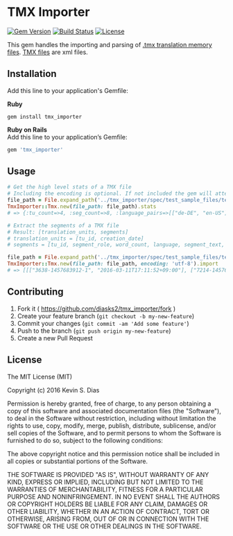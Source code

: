 # TMX Importer

[![Gem Version](https://badge.fury.io/rb/tmx_importer.svg)](https://badge.fury.io/rb/tmx_importer) [![Build Status](https://travis-ci.org/diasks2/tmx_importer.png)](https://travis-ci.org/diasks2/tmx_importer) [![License](https://img.shields.io/badge/license-MIT-brightgreen.svg?style=flat)](https://github.com/diasks2/tmx_importer/blob/master/LICENSE.txt)

This gem handles the importing and parsing of [.tmx translation memory files](http://www.ttt.org/oscarstandards/tmx/tmx14-20020710.htm). [TMX files](https://en.wikipedia.org/wiki/Translation_Memory_eXchange) are xml files.

## Installation

Add this line to your application's Gemfile:

**Ruby**  
```
gem install tmx_importer
```

**Ruby on Rails**  
Add this line to your application’s Gemfile:  
```ruby 
gem 'tmx_importer'
```

## Usage

```ruby
# Get the high level stats of a TMX file
# Including the encoding is optional. If not included the gem will attempt to detect the encoding.
file_path = File.expand_path('../tmx_importer/spec/test_sample_files/test_tm(utf-8).tmx')
TmxImporter::Tmx.new(file_path: file_path).stats
# => {:tu_count=>4, :seg_count=>8, :language_pairs=>[["de-DE", "en-US"]]}

# Extract the segments of a TMX file
# Result: [translation_units, segments]
# translation_units = [tu_id, creation_date]
# segments = [tu_id, segment_role, word_count, language, segment_text, creation_date]

file_path = File.expand_path('../tmx_importer/spec/test_sample_files/test_tm(utf-8).tmx')
TmxImporter::Tmx.new(file_path: file_path, encoding: 'utf-8').import
# => [[["3638-1457683912-1", "2016-03-11T17:11:52+09:00"], ["7214-1457683912-3", "2016-03-11T17:11:52+09:00"], ["1539-1457683912-5", "2016-03-11T17:11:52+09:00"], ["6894-1457683912-7", "2016-03-11T17:11:52+09:00"]], [["3638-1457683912-1", "", 1, "de-DE", "überprüfen", "2016-03-11T17:11:52+09:00"], ["3638-1457683912-1", "target", 1, "en-US", "check", "2016-03-11T17:11:52+09:00"], ["7214-1457683912-3", "source", 1, "de-DE", "Rückenlehneneinstellung", "2016-03-11T17:11:52+09:00"], ["7214-1457683912-3", "target", 2, "en-US", "Backrest adjustment", "2016-03-11T17:11:52+09:00"], ["1539-1457683912-5", "source", 1, "de-DE", "Bezüglich", "2016-03-11T17:11:52+09:00"], ["1539-1457683912-5", "target", 3, "en-US", "In terms of", "2016-03-11T17:11:52+09:00"], ["6894-1457683912-7", "source", 20, "de-DE", "Der Staatsschutz prüft, ob es einen Zusammenhang mit einem Anschlag auf eine geplante Flüchtlingsunterkunft in der Nachbarschaft Ende August gibt.", "2016-03-11T17:11:52+09:00"], ["6894-1457683912-7", "target", 23, "en-US", "The state protection checks whether there is a connection with an attack on a planned refugee camp in the neighborhood of late August.", "2016-03-11T17:11:52+09:00"]]]
```

## Contributing

1. Fork it ( https://github.com/diasks2/tmx_importer/fork )
2. Create your feature branch (`git checkout -b my-new-feature`)
3. Commit your changes (`git commit -am 'Add some feature'`)
4. Push to the branch (`git push origin my-new-feature`)
5. Create a new Pull Request

## License

The MIT License (MIT)

Copyright (c) 2016 Kevin S. Dias

Permission is hereby granted, free of charge, to any person obtaining a copy
of this software and associated documentation files (the "Software"), to deal
in the Software without restriction, including without limitation the rights
to use, copy, modify, merge, publish, distribute, sublicense, and/or sell
copies of the Software, and to permit persons to whom the Software is
furnished to do so, subject to the following conditions:

The above copyright notice and this permission notice shall be included in
all copies or substantial portions of the Software.

THE SOFTWARE IS PROVIDED "AS IS", WITHOUT WARRANTY OF ANY KIND, EXPRESS OR
IMPLIED, INCLUDING BUT NOT LIMITED TO THE WARRANTIES OF MERCHANTABILITY,
FITNESS FOR A PARTICULAR PURPOSE AND NONINFRINGEMENT. IN NO EVENT SHALL THE
AUTHORS OR COPYRIGHT HOLDERS BE LIABLE FOR ANY CLAIM, DAMAGES OR OTHER
LIABILITY, WHETHER IN AN ACTION OF CONTRACT, TORT OR OTHERWISE, ARISING FROM,
OUT OF OR IN CONNECTION WITH THE SOFTWARE OR THE USE OR OTHER DEALINGS IN
THE SOFTWARE.
